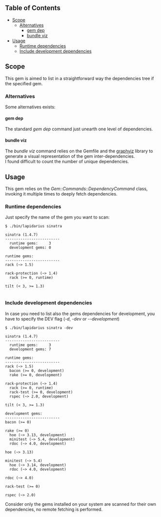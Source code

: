 ## Table of Contents

* [Scope](#scope)
  * [Alternatives](#alternatives)
    * [gem dep](#gem-dep)
    * [bundle viz](#bundle-viz)
* [Usage](#usage)
  * [Runtime dependencies](#runtime-dependencies)
  * [Include development dependencies](#include-development-dependencies)

## Scope
This gem is aimed to list in a straightforward way the dependencies tree if the specified gem.

### Alternatives
Some alternatives exists: 

#### gem dep
The standard *gem dep* command just unearth one level of dependencies.

#### bundle viz
The *bundle viz* command relies on the Gemfile and the [graphviz](http://www.graphviz.org/) library to generate a visual representation of the gem inter-dependencies.  
I found difficult to count the number of unique dependencies.

## Usage
This gem relies on the *Gem::Commands::DependencyCommand* class, invoking it multiple times to deeply fetch dependencies.

### Runtime dependencies
Just specify the name of the gem you want to scan:
```
$ ./bin/lapidarius sinatra

sinatra (1.4.7)
-------------------------
  runtime gems:     3
  development gems: 0

runtime gems:
-------------------------
rack (~> 1.5)

rack-protection (~> 1.4)
  rack (>= 0, runtime)

tilt (< 3, >= 1.3)


```

### Include development dependencies
In case you need to list also the gems dependencies for development, you have to specify the DEV flag (*-d*, *-dev* or *--development*)
```
$ ./bin/lapidarius sinatra -dev

sinatra (1.4.7)
-------------------------
  runtime gems:     3
  development gems: 7

runtime gems:
-------------------------
rack (~> 1.5)
  bacon (>= 0, development)
  rake (>= 0, development)

rack-protection (~> 1.4)
  rack (>= 0, runtime)
  rack-test (>= 0, development)
  rspec (~> 2.0, development)

tilt (< 3, >= 1.3)

development gems:
-------------------------
bacon (>= 0)

rake (>= 0)
  hoe (~> 3.13, development)
  minitest (~> 5.4, development)
  rdoc (~> 4.0, development)

hoe (~> 3.13)

minitest (~> 5.4)
  hoe (~> 3.14, development)
  rdoc (~> 4.0, development)

rdoc (~> 4.0)

rack-test (>= 0)

rspec (~> 2.0)

```

Consider only the gems installed on your system are scanned for their own dependencies, no remote fetching is performed.
